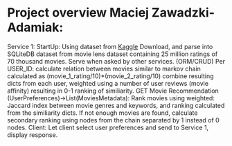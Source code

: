 # Project overview Maciej Zawadzki-Adamiak:

Service 1:
StartUp:
Using dataset from [Kaggle](https://www.kaggle.com/datasets/rounakbanik/the-movies-dataset)
Download, and parse into SQLiteDB dataset from movie lens dataset containing 25 million ratings of 70 thousand movies.
Serve when asked by other services. (ORM/CRUD)
Per USER_ID:
calculate relation between movies similar to markov chain calculated as (movie_1_rating/10)*(movie_2_rating/10)
combine resulting dicts from each user, weighted using a number of user reviews (movie affinity) resulting in 0-1
ranking of similiarity. GET Movie Recommendation (UserPreferences)->List(MoviesMetadata):
Rank movies using weighted: Jaccard index between movie genres and keywords, and ranking calculated from the similiarity
dicts. If not enough movies are found, calculate secondary ranking using nodes from the chain separated by 1 instead of
0 nodes. Client:
Let client select user preferences and send to Service 1, display response.